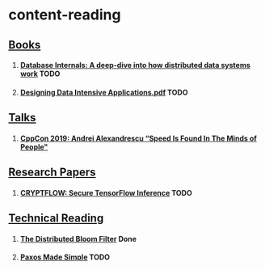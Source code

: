 # content-reading

## <u>Books</u>

1. #### [Database Internals: A deep-dive into how distributed data systems work](https://pdfget.com/pdf-epub-database-internals-a-deep-dive-into-how-distributed-data-systems-work-download/) TODO
2. #### [Designing Data Intensive Applications.pdf](http://oss.lanjingdejia.com/file/2018/9/9ad24578de98433a8005fc6484f57985-Designing.DataIntensive.Applications.pdf) TODO


## <u>Talks</u>

1. #### [CppCon 2019: Andrei Alexandrescu “Speed Is Found In The Minds of People"](https://www.youtube.com/watch?v=FJJTYQYB1JQ)
  
  
## <u>Research Papers</u>

1. #### [CRYPTFLOW: Secure TensorFlow Inference](https://arxiv.org/pdf/1909.07814.pdf) TODO

## <u>Technical Reading</u>


1. #### [The Distributed Bloom Filter](https://arxiv.org/pdf/1910.07782.pdf) Done
2. #### [Paxos Made Simple](https://www.microsoft.com/en-us/research/uploads/prod/2016/12/paxos-simple-Copy.pdf) TODO
